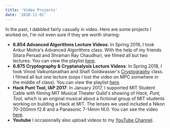 ```yaml
---
title: 'Video Projects'
date: '2018-11-01'
---
```


In the past, I dabbled fairly casually in video. Here are some projects I worked on, I'm not even sure if they are worth sharing:

- **6.854 Advanced Algorithms Lecture Videos**: In Spring 2016, I took Ankur Moitra's Advanced Algorithms class. With the help of my friends Sitara Persad and Shraman Ray Chaudhuri, we filmed all but two lectures. You can view the playlist [here](https://www.youtube.com/playlist?list=PL6ogFv-ieghdoGKGg2Bik3Gl1glBTEu8c).
- **6.875 Cryptography & Cryptanalysis Lecture Videos**: In Spring 2018, I took Vinod Vaikuntanathan and Shafi Goldwasser's [Cryptography](http://stellar.mit.edu/S/course/6/sp18/6.875/) class. I filmed all but one lecture (oops I lost the video on MPC somwhere in the middle of class). You can view the playlist [here](https://www.youtube.com/playlist?list=PL6ogFv-ieghe8MOIcpD6UDtdK-UMHG8oH).
- **Hack Punt Tool, IAP 2017**: In January 2017, I supported MIT Student Cable with filming MIT Musical Theater Guild's showing of *Hack, Punt, Tool*, which is an original musical about a fictional group of MIT students working on building a Hack at MIT. The lenses we used included a Nikon 70-200mm f2.8 and a Panasonic 7-14mm f4.0. You can see the video [here](https://www.youtube.com/watch?v=IPpqXyo4jhM).
- **Youtube** I occasionally also upload videos to my [YouTube Channel](https://www.youtube.com/channel/UCBMRsvbl5-NcJ5dsIoY9ZcQ).